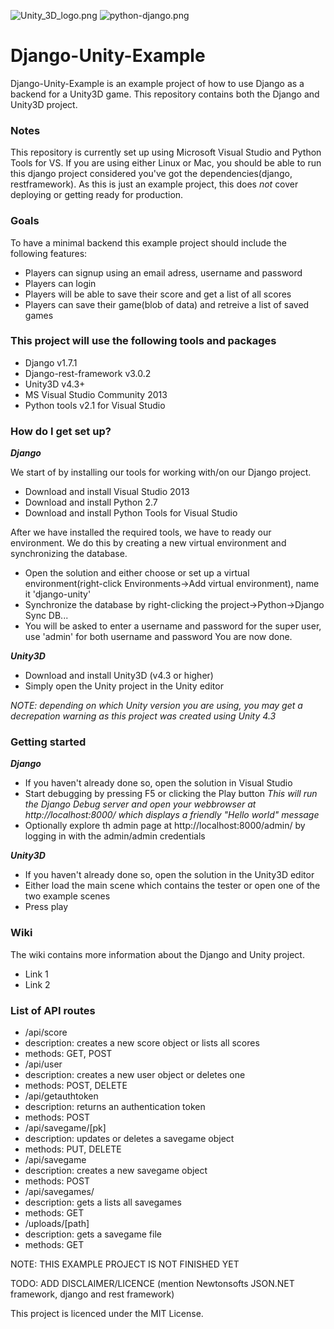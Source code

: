 ![Unity_3D_logo.png](https://cloud.githubusercontent.com/assets/9072397/5611600/db8770ac-94c8-11e4-976a-9e42ccf23345.png)
![python-django.png](https://cloud.githubusercontent.com/assets/9072397/5611563/762c7108-94c8-11e4-9d9c-8ae4a703a03e.png)
# Django-Unity-Example #

Django-Unity-Example is an example project of how to use Django as a backend for a Unity3D game. This repository contains both the Django and Unity3D project.

### Notes ###
This repository is currently set up using Microsoft Visual Studio and Python Tools for VS. If you are using either Linux or Mac, you should be able to run this django project considered you've got the dependencies(django, restframework). As this is just an example project, this does *not* cover deploying or getting ready for production.

### Goals ###
To have a minimal backend this example project should include the following features:

* Players can signup using an email adress, username and password
* Players can login
* Players will be able to save their score and get a list of all scores
* Players can save their game(blob of data) and retreive a list of saved games

### This project will use the following tools and packages ###

* Django v1.7.1
* Django-rest-framework v3.0.2
* Unity3D v4.3+
* MS Visual Studio Community 2013 
* Python tools v2.1 for Visual Studio 

### How do I get set up? ###
***Django***

We start of by installing our tools for working with/on our Django project.

* Download and install Visual Studio 2013
* Download and install Python 2.7
* Download and install Python Tools for Visual Studio

After we have installed the required tools, we have to ready our environment. We do this by creating a new virtual environment and synchronizing the database.

* Open the solution and either choose or set up a virtual environment(right-click Environments->Add virtual environment), name it 'django-unity'
* Synchronize the database by right-clicking the project->Python->Django Sync DB...
* You will be asked to enter a username and password for the super user, use 'admin' for both username and password
You are now done.


***Unity3D***

* Download and install Unity3D (v4.3 or higher)
* Simply open the Unity project in the Unity editor

*NOTE: depending on which Unity version you are using, you may get a decrepation warning as this project was created using Unity 4.3*

### Getting started ###

***Django***

* If you haven't already done so, open the solution in Visual Studio 
* Start debugging by pressing F5 or clicking the Play button
*This will run the Django Debug server and open your webbrowser at http://localhost:8000/ which displays a friendly "Hello world" message*
* Optionally explore th admin page at http://localhost:8000/admin/ by logging in with the admin/admin credentials


***Unity3D***

* If you haven't already done so, open the solution in the Unity3D editor
* Either load the main scene which contains the tester or open one of the two example scenes
* Press play

### Wiki ###
The wiki contains more information about the Django and Unity project.

* Link 1
* Link 2

### List of API routes ###

* /api/score
 * description: creates a new score object or lists all scores
 * methods: GET, POST 
* /api/user
 * description: creates a new user object or deletes one
 * methods:  POST, DELETE
* /api/getauthtoken
 * description: returns an authentication token
 * methods: POST
* /api/savegame/[pk]
 * description: updates or deletes a savegame object
 * methods: PUT, DELETE
* /api/savegame
 * description: creates a new savegame object
 * methods: POST
* /api/savegames/
 * description: gets a lists all savegames
 * methods: GET
* /uploads/[path]
 * description: gets a savegame file
 * methods: GET 

NOTE: THIS EXAMPLE PROJECT IS NOT FINISHED YET

TODO: ADD DISCLAIMER/LICENCE (mention Newtonsofts JSON.NET framework, django and rest framework)

This project is licenced under the MIT License.